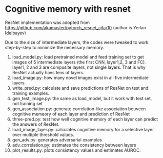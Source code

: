 # Cognitive memory with resnet

ResNet implementation was adopted from https://github.com/akamaster/pytorch_resnet_cifar10 (author is Yerlan Idelbayev)

Due to the size of intermediate layers, the codes were tweaked to work step-by-step to minimize the necessary memory.

1. load_model.py: load pretrained model and feed training set to get images of 5 intermediate layers (the first CNN, layer1,2, 3 and FC). layer1, 2 and 3 are composite layers, not single layers. That is why ResNet actually havs tens of layers. 
2. load_image.py: how many novel images exist in all five intermediate layers. 
3. write_pred.py: calculate and save predictions of ResNet on test and training examples. 
4. gen_test_image.py: the same as load_model, but it work with test set, not training set
5. gen_association.py: generate correlation-like association between cognitive memeory of each layer and prediction of ResNet
6. three-pred.py: test how well cognitive memory of each layer can predict the answers of ResNet.
7. load_image_layer.py: calculates cognitive memory for a selective layer over multiple threshold values. 
8. gen_adv.py: generates adversarial examples
9. adv_correlation.py: estimates the consistency between layers
10. plot_results.py: plots consistency values and estimates AUROC.




